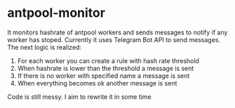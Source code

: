 # antpool-monitor
It monitors hashrate of antpool workers and sends messages to notify if any worker has stoped.
Currently it uses Telegram Bot API to send messages. 
The next logic is realized:
1. For each worker you can create a rule with hash rate threshold
2. When hashrate is lower than the threshold a message is sent
3. If there is no worker with specified name a message is sent
4. When everything becomes ok another message is sent

Code is still messy. I aim to rewrite it in some time

